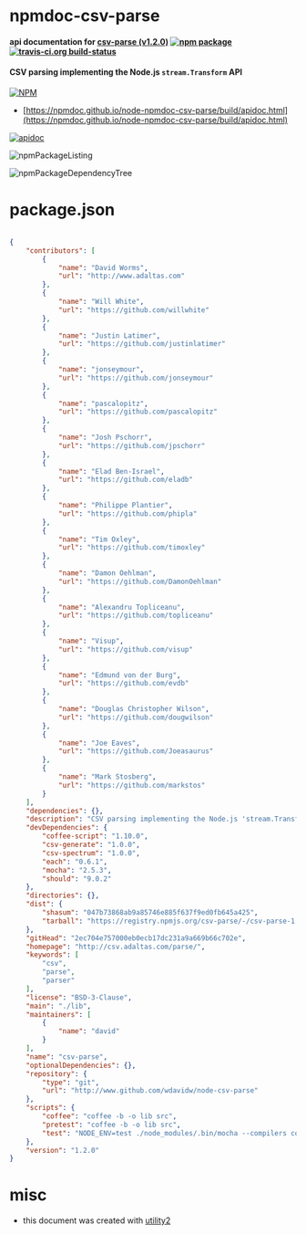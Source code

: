 # npmdoc-csv-parse

#### api documentation for  [csv-parse (v1.2.0)](http://csv.adaltas.com/parse/)  [![npm package](https://img.shields.io/npm/v/npmdoc-csv-parse.svg?style=flat-square)](https://www.npmjs.org/package/npmdoc-csv-parse) [![travis-ci.org build-status](https://api.travis-ci.org/npmdoc/node-npmdoc-csv-parse.svg)](https://travis-ci.org/npmdoc/node-npmdoc-csv-parse)

#### CSV parsing implementing the Node.js `stream.Transform` API

[![NPM](https://nodei.co/npm/csv-parse.png?downloads=true&downloadRank=true&stars=true)](https://www.npmjs.com/package/csv-parse)

- [https://npmdoc.github.io/node-npmdoc-csv-parse/build/apidoc.html](https://npmdoc.github.io/node-npmdoc-csv-parse/build/apidoc.html)

[![apidoc](https://npmdoc.github.io/node-npmdoc-csv-parse/build/screenCapture.buildCi.browser.%252Ftmp%252Fbuild%252Fapidoc.html.png)](https://npmdoc.github.io/node-npmdoc-csv-parse/build/apidoc.html)

![npmPackageListing](https://npmdoc.github.io/node-npmdoc-csv-parse/build/screenCapture.npmPackageListing.svg)

![npmPackageDependencyTree](https://npmdoc.github.io/node-npmdoc-csv-parse/build/screenCapture.npmPackageDependencyTree.svg)



# package.json

```json

{
    "contributors": [
        {
            "name": "David Worms",
            "url": "http://www.adaltas.com"
        },
        {
            "name": "Will White",
            "url": "https://github.com/willwhite"
        },
        {
            "name": "Justin Latimer",
            "url": "https://github.com/justinlatimer"
        },
        {
            "name": "jonseymour",
            "url": "https://github.com/jonseymour"
        },
        {
            "name": "pascalopitz",
            "url": "https://github.com/pascalopitz"
        },
        {
            "name": "Josh Pschorr",
            "url": "https://github.com/jpschorr"
        },
        {
            "name": "Elad Ben-Israel",
            "url": "https://github.com/eladb"
        },
        {
            "name": "Philippe Plantier",
            "url": "https://github.com/phipla"
        },
        {
            "name": "Tim Oxley",
            "url": "https://github.com/timoxley"
        },
        {
            "name": "Damon Oehlman",
            "url": "https://github.com/DamonOehlman"
        },
        {
            "name": "Alexandru Topliceanu",
            "url": "https://github.com/topliceanu"
        },
        {
            "name": "Visup",
            "url": "https://github.com/visup"
        },
        {
            "name": "Edmund von der Burg",
            "url": "https://github.com/evdb"
        },
        {
            "name": "Douglas Christopher Wilson",
            "url": "https://github.com/dougwilson"
        },
        {
            "name": "Joe Eaves",
            "url": "https://github.com/Joeasaurus"
        },
        {
            "name": "Mark Stosberg",
            "url": "https://github.com/markstos"
        }
    ],
    "dependencies": {},
    "description": "CSV parsing implementing the Node.js 'stream.Transform' API",
    "devDependencies": {
        "coffee-script": "1.10.0",
        "csv-generate": "1.0.0",
        "csv-spectrum": "1.0.0",
        "each": "0.6.1",
        "mocha": "2.5.3",
        "should": "9.0.2"
    },
    "directories": {},
    "dist": {
        "shasum": "047b73868ab9a85746e885f637f9ed0fb645a425",
        "tarball": "https://registry.npmjs.org/csv-parse/-/csv-parse-1.2.0.tgz"
    },
    "gitHead": "2ec704e757000eb0ecb17dc231a9a669b66c702e",
    "homepage": "http://csv.adaltas.com/parse/",
    "keywords": [
        "csv",
        "parse",
        "parser"
    ],
    "license": "BSD-3-Clause",
    "main": "./lib",
    "maintainers": [
        {
            "name": "david"
        }
    ],
    "name": "csv-parse",
    "optionalDependencies": {},
    "repository": {
        "type": "git",
        "url": "http://www.github.com/wdavidw/node-csv-parse"
    },
    "scripts": {
        "coffee": "coffee -b -o lib src",
        "pretest": "coffee -b -o lib src",
        "test": "NODE_ENV=test ./node_modules/.bin/mocha --compilers coffee:coffee-script/register --reporter dot"
    },
    "version": "1.2.0"
}
```



# misc
- this document was created with [utility2](https://github.com/kaizhu256/node-utility2)
